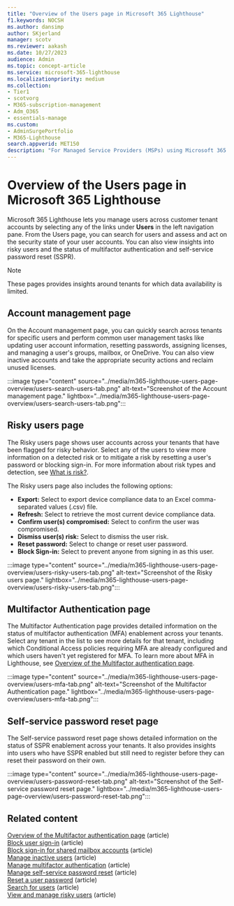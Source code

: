 ```yaml
---
title: "Overview of the Users page in Microsoft 365 Lighthouse"
f1.keywords: NOCSH
ms.author: dansimp
author: SKjerland
manager: scotv
ms.reviewer: aakash
ms.date: 10/27/2023
audience: Admin
ms.topic: concept-article
ms.service: microsoft-365-lighthouse
ms.localizationpriority: medium
ms.collection:
- Tier1
- scotvorg
- M365-subscription-management
- Adm_O365
- essentials-manage
ms.custom:
- AdminSurgePortfolio
- M365-Lighthouse                         
search.appverid: MET150
description: "For Managed Service Providers (MSPs) using Microsoft 365 Lighthouse, learn about the Users page."
---
```


# Overview of the Users page in Microsoft 365 Lighthouse 

Microsoft 365 Lighthouse lets you manage users across customer tenant accounts by selecting any of the links under **Users** in the left navigation pane. From the Users page, you can search for users and assess and act on the security state of your user accounts. You can also view insights into risky users and the status of multifactor authentication and self-service password reset (SSPR).  

> [!NOTE]
> These pages provides insights around tenants for which data availability is limited.

## Account management page  
  
On the Account management page, you can quickly search across tenants for specific users and perform common user management tasks like updating user account information, resetting passwords, assigning licenses, and managing a user's groups, mailbox, or OneDrive. You can also view inactive accounts and take the appropriate security actions and reclaim unused licenses.

:::image type="content" source="../media/m365-lighthouse-users-page-overview/users-search-users-tab.png" alt-text="Screenshot of the Account management page." lightbox="../media/m365-lighthouse-users-page-overview/users-search-users-tab.png":::

## Risky users page

The Risky users page shows user accounts across your tenants that have been flagged for risky behavior. Select any of the users to view more information on a detected risk or to mitigate a risk by resetting a user's password or blocking sign-in. For more information about risk types and detection, see [What is risk?](/azure/active-directory/identity-protection/concept-identity-protection-risks).

The Risky users page also includes the following options:

- **Export:** Select to export device compliance data to an Excel comma-separated values (.csv) file.
- **Refresh:** Select to retrieve the most current device compliance data.
- **Confirm user(s) compromised:** Select to confirm the user was compromised.
- **Dismiss user(s) risk:** Select to dismiss the user risk.  
- **Reset password:** Select to change or reset user password.
- **Block Sign-in:** Select to prevent anyone from signing in as this user.

:::image type="content" source="../media/m365-lighthouse-users-page-overview/users-risky-users-tab.png" alt-text="Screenshot of the Risky users page." lightbox="../media/m365-lighthouse-users-page-overview/users-risky-users-tab.png":::

## Multifactor Authentication page

The Multifactor Authentication page provides detailed information on the status of multifactor authentication (MFA) enablement across your tenants. Select any tenant in the list to see more details for that tenant, including which Conditional Access policies requiring MFA are already configured and which users haven't yet registered for MFA. To learn more about MFA in Lighthouse, see [Overview of the Multifactor authentication page](m365-lighthouse-mfa-overview.md).

:::image type="content" source="../media/m365-lighthouse-users-page-overview/users-mfa-tab.png" alt-text="Screenshot of the Multifactor Authentication page." lightbox="../media/m365-lighthouse-users-page-overview/users-mfa-tab.png":::

## Self-service password reset page

The Self-service password reset page shows detailed information on the status of SSPR enablement across your tenants. It also provides insights into users who have SSPR enabled but still need to register before they can reset their password on their own.

:::image type="content" source="../media/m365-lighthouse-users-page-overview/users-password-reset-tab.png" alt-text="Screenshot of the Self-service password reset page." lightbox="../media/m365-lighthouse-users-page-overview/users-password-reset-tab.png":::

## Related content

[Overview of the Multifactor authentication page](m365-lighthouse-mfa-overview.md) (article)\
[Block user sign-in](m365-lighthouse-block-user-signin.md) (article)\
[Block sign-in for shared mailbox accounts](m365-lighthouse-block-signin-shared-mailboxes.md) (article)\
[Manage inactive users](m365-lighthouse-manage-inactive-users.md) (article)\
[Manage multifactor authentication](m365-lighthouse-manage-mfa.md) (article)\
[Manage self-service password reset](m365-lighthouse-manage-sspr.md) (article)\
[Reset a user password](m365-lighthouse-reset-user-password.md) (article)\
[Search for users](m365-lighthouse-search-for-users.md) (article)\
[View and manage risky users](m365-lighthouse-view-manage-risky-users.md) (article)
